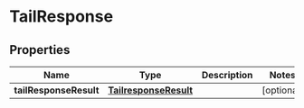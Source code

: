 # TailResponse

## Properties
Name | Type | Description | Notes
------------ | ------------- | ------------- | -------------
**tailResponseResult** | [**TailresponseResult**](TailresponseResult.md) |  |  [optional]
